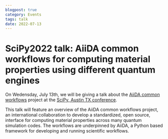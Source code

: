 ```yaml
---
blogpost: true
category: Events
tags: talk
date: 2022-07-13
---
```


# SciPy2022 talk: AiiDA common workflows for computing material properties using different quantum engines

On Wedensday, July 13th, we will be giving a talk about the [AiiDA common workflows](https://aiida-common-workflows.readthedocs.io/) project at the [SciPy, Austin TX conference](https://www.scipy2022.scipy.org/update-conference-schedule).

This talk will feature an overview of the AiiDA common workflows project, an international collaboration to develop a standardized, open source, interface for computing material properties across many quantum simulation codes.
The workflows are underpinned by AiiDA, a Python based framework for developing and running scientific workflows.
